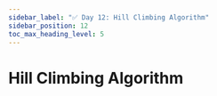 ```yaml
---
sidebar_label: "✅ Day 12: Hill Climbing Algorithm"
sidebar_position: 12
toc_max_heading_level: 5
---
```


# Hill Climbing Algorithm

<CalloutSolution day="12"/>
<CalloutWriteupNotYetAvailable/>

